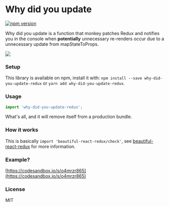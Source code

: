 # Why did you update

[![npm version](https://badge.fury.io/js/why-did-you-update-redux.svg)](https://badge.fury.io/js/why-did-you-update-redux)

Why did you update is a function that monkey patches Redux and notifies you in the console when **potentially** unnecessary re-renders occur
due to a unnecessary update from mapStateToProps.

![](https://i.imgur.com/73vmgG1r.png)

### Setup
This library is available on npm, install it with: `npm install --save why-did-you-update-redux` or `yarn add why-did-you-update-redux`.

### Usage
```js
import 'why-did-you-update-redux';
```
What's all, and it will remove itself from a production bundle.

### How it works

This is basically `import 'beautiful-react-redux/check'`, see 
[beautiful-react-redux](https://github.com/theKashey/beautiful-react-redux) for more information.

### Example?
[https://codesandbox.io/s/o4mrzr865](https://codesandbox.io/s/o4mrzr865)

### License

MIT
